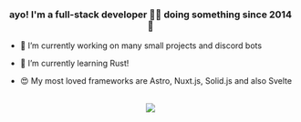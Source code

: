 ### <div align="center">ayo! I'm a full-stack developer 👨‍💻 doing something since 2014 🚀</div>  
  

- 🔭 I’m currently working on many small projects and discord bots  
  

- 🌱 I’m currently learning Rust!  
  

- 😍 My most loved frameworks are Astro, Nuxt.js, Solid.js and also Svelte  
  

<br/>  


<div align="center">
<img src="https://komarev.com/ghpvc/?username=zerrlck&&style=flat-square" align="center" />
</div>  

<br />
